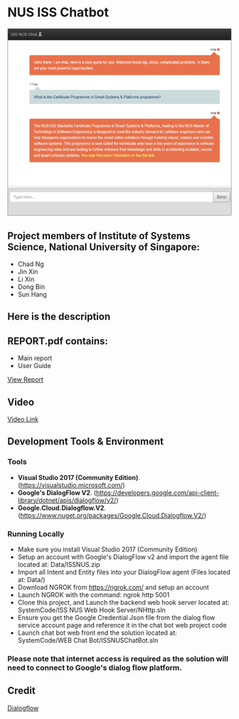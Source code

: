 # NUS ISS Chatbot

![logo](resources/chatbot.png)

## Project members of Institute of Systems Science, National University of Singapore:

* Chad Ng
* Jin Xin
* Li Xin
* Dong Bin
* Sun Hang

## Here is the description

## REPORT.pdf contains:
* Main report
* User Guide

[View Report](https://github.com/superhell/IRS-RS-2019-05-31-IS1PT-GRP-Xmen-Chatbot/blob/master/ProjectReport/Report.pdf)
 

## Video
[Video Link](https://github.com/superhell/IRS-RS-2019-05-31-IS1PT-GRP-Xmen-Chatbot/blob/master/ProjectReport/video.mp4)

## Development Tools & Environment
### Tools
- **Visual Studio 2017 (Community Edition)**. (https://visualstudio.microsoft.com/) 
- **Google's DialogFlow V2**. (https://developers.google.com/api-client-library/dotnet/apis/dialogflow/v2/)
- **Google.Cloud.Dialogflow.V2**. (https://www.nuget.org/packages/Google.Cloud.Dialogflow.V2/)


### Running Locally
* Make sure you install Visual Studio 2017 (Community Edition)
* Setup an account with Google's DialogFlow v2 and import the agent file located at: Data/ISSNUS.zip
* Import all Intent and Entity files into your DialogFlow agent (Files located at:  Data/)
* Download NGROK from https://ngrok.com/ and setup an account 
* Launch NGROK with the command: ngrok http 5001
* Clone this project, and Launch the backend web hook server located at: SystemCode/ISS NUS Web Hook Server/NHttp.sln
* Ensure you get the Google Credential Json file from the dialog flow service account page and reference it in the chat bot web project code
* Launch chat bot web front end the solution located at: SystemCode/WEB Chat Bot/ISSNUSChatBot.sln

### Please note that internet access is required as the solution will need to connect to Google's dialog flow platform. 

## Credit
[Dialogflow](https://dialogflow.com/)

